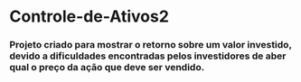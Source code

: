 # Controle-de-Ativos2

### Projeto criado para mostrar o retorno sobre um valor investido, devido a dificuldades encontradas pelos investidores de aber qual o preço da ação que deve ser vendido. 

